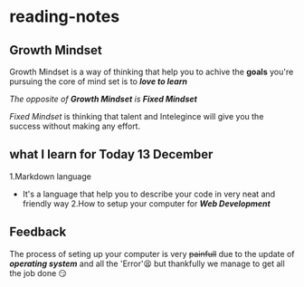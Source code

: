 # reading-notes
## Growth Mindset 
Growth Mindset is a way of thinking that help you to achive the **goals** you're pursuing
the core of mind set is to _**love to learn**_

_The opposite of **Growth Mindset** is **Fixed Mindset**_
 
 _Fixed Mindset_ is thinking that talent and Intelegince will give you the success without making any effort.
 
 ## what I learn for Today 13 December
 1.Markdown language
   - It's a language that help you to describe your code in very neat and friendly way
 2.How to setup your computer for ***Web Development***
 
 ## Feedback
 The process of seting up your computer is very ~~painfull~~ due to the update of _**operating system**_
 and all the 'Error':tired_face: but thankfully we manage to get all the job done :smirk:
